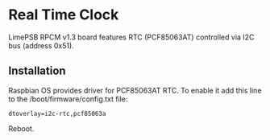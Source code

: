 # Real Time Clock

LimePSB RPCM v1.3 board features RTC (PCF85063AT) controlled via I2C bus (address 0x51). 

## Installation

Raspbian OS provides driver for PCF85063AT RTC. To enable it add this line to the /boot/firmware/config.txt file:

```
dtoverlay=i2c-rtc,pcf85063a
```

Reboot.
